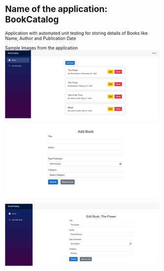 
# Name of the application: BookCatalog
Application with automated unit testing for storing details of Books like Name, Author and Publication Date

Sample Images from the application<br>
![Screenshot](images/Home_Page.png "Home Page")



![Screenshot](images/Add_Book.png "Add Book")


![Screenshot](images/Edit_Book.png "Edit Book")
